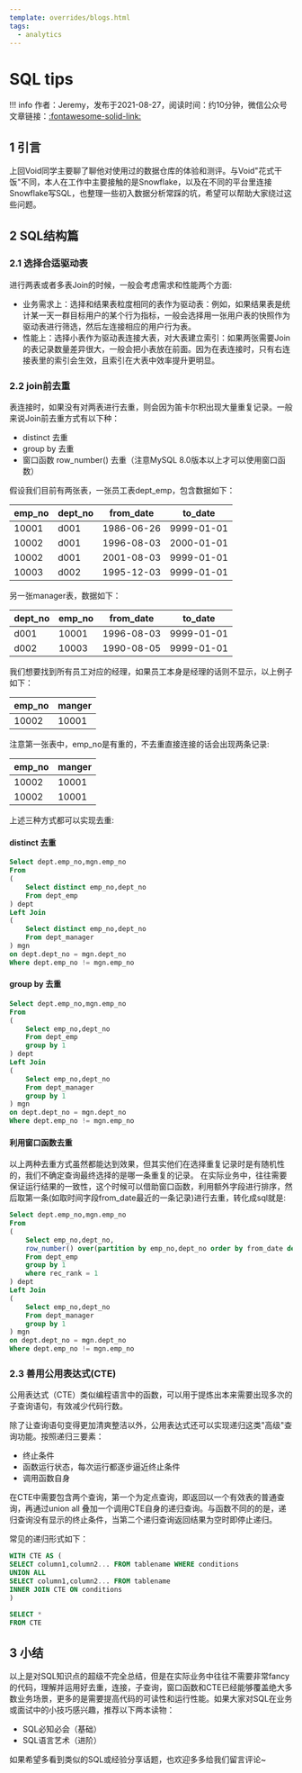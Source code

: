 ```yaml
---
template: overrides/blogs.html
tags:
  - analytics
---
```


# SQL tips

!!! info
    作者：Jeremy，发布于2021-08-27，阅读时间：约10分钟，微信公众号文章链接：[:fontawesome-solid-link:](https://mp.weixin.qq.com/s/TtXCCZqp7WBZgn_90wakaw)

## 1 引言

上回Void同学主要聊了聊他对使用过的数据仓库的体验和测评。与Void"花式干饭"不同，本人在工作中主要接触的是Snowflake，以及在不同的平台里连接Snowflake写SQL，也整理一些初入数据分析常踩的坑，希望可以帮助大家绕过这些问题。

## 2 SQL结构篇

### 2.1 选择合适驱动表

进行两表或者多表Join的时候，一般会考虑需求和性能两个方面:

* 业务需求上：选择和结果表粒度相同的表作为驱动表：例如，如果结果表是统计某一天一群目标用户的某个行为指标，一般会选择用一张用户表的快照作为驱动表进行筛选，然后左连接相应的用户行为表。
* 性能上：选择小表作为驱动表连接大表，对大表建立索引：如果两张需要Join的表记录数量差异很大，一般会把小表放在前面。因为在表连接时，只有右连接表里的索引会生效，且索引在大表中效率提升更明显。


### 2.2 join前去重

表连接时，如果没有对两表进行去重，则会因为笛卡尔积出现大量重复记录。一般来说Join前去重方式有以下种：

* distinct 去重
* group by 去重
* 窗口函数 row_number() 去重（注意MySQL 8.0版本以上才可以使用窗口函数）

假设我们目前有两张表，一张员工表dept_emp，包含数据如下：

| emp_no | dept_no | from_date | to_date |
|-------|------|------------|------------|
| 10001 | d001 | 1986-06-26 | 9999-01-01 |
| 10002 | d001 | 1996-08-03 | 2000-01-01 |
| 10002 | d001 | 2001-08-03 | 9999-01-01 |
| 10003 | d002 | 1995-12-03 | 9999-01-01 |

另一张manager表，数据如下：

| dept_no | emp_no | from_date  | to_date    |
|---------|--------|------------|------------|
| d001    | 10001  | 1996-08-03 | 9999-01-01 |
| d002    | 10003  | 1990-08-05 | 9999-01-01 |

我们想要找到所有员工对应的经理，如果员工本身是经理的话则不显示，以上例子如下：

| emp_no | manger |
|--------|--------|
| 10002  | 10001 |

注意第一张表中，emp_no是有重的，不去重直接连接的话会出现两条记录:

| emp_no | manger |
|--------|--------|
| 10002  | 10001  |
| 10002  | 10001  |

上述三种方式都可以实现去重:

#### distinct 去重

``` sql
Select dept.emp_no,mgn.emp_no
From
(
    Select distinct emp_no,dept_no
    From dept_emp
) dept
Left Join
(
    Select distinct emp_no,dept_no
    From dept_manager
) mgn
on dept.dept_no = mgn.dept_no
Where dept.emp_no != mgn.emp_no
```

#### group by 去重

```sql
Select dept.emp_no,mgn.emp_no
From
(
    Select emp_no,dept_no
    From dept_emp
    group by 1
) dept
Left Join
(
    Select emp_no,dept_no
    From dept_manager
    group by 1
) mgn
on dept.dept_no = mgn.dept_no
Where dept.emp_no != mgn.emp_no
```

#### 利用窗口函数去重

以上两种去重方式虽然都能达到效果，但其实他们在选择重复记录时是有随机性的，我们不确定查询最终选择的是哪一条重复的记录。
在实际业务中，往往需要保证运行结果的一致性，这个时候可以借助窗口函数，利用额外字段进行排序，然后取第一条(如取时间字段from_date最近的一条记录)进行去重，转化成sql就是:

``` sql
Select dept.emp_no,mgn.emp_no
From
(
    Select emp_no,dept_no,
    row_number() over(partition by emp_no,dept_no order by from_date desc) as rec_rank
    From dept_emp
    group by 1
    where rec_rank = 1
) dept
Left Join
(
    Select emp_no,dept_no
    From dept_manager
    group by 1
) mgn
on dept.dept_no = mgn.dept_no
Where dept.emp_no != mgn.emp_no
```

### 2.3 善用公用表达式(CTE)

公用表达式（CTE）类似编程语言中的函数，可以用于提炼出本来需要出现多次的子查询语句，有效减少代码行数。

除了让查询语句变得更加清爽整洁以外，公用表达式还可以实现递归这类"高级"查询功能。按照递归三要素：

- 终止条件
- 函数运行状态，每次运行都逐步逼近终止条件
- 调用函数自身

在CTE中需要包含两个查询，第一个为定点查询，即返回以一个有效表的普通查询，再通过union all 叠加一个调用CTE自身的递归查询。与函数不同的的是，递归查询没有显示的终止条件，当第二个递归查询返回结果为空时即停止递归。

常见的递归形式如下：

```sql
WITH CTE AS (
SELECT column1,column2... FROM tablename WHERE conditions
UNION ALL
SELECT column1,column2... FROM tablename
INNER JOIN CTE ON conditions
)

SELECT *
FROM CTE
```

## 3 小结

以上是对SQL知识点的超级不完全总结，但是在实际业务中往往不需要非常fancy的代码，理解并运用好去重，连接，子查询，窗口函数和CTE已经能够覆盖绝大多数业务场景，更多的是需要提高代码的可读性和运行性能。如果大家对SQL在业务或面试中的小技巧感兴趣，推荐以下两本读物：
* SQL必知必会（基础）
* SQL语言艺术（进阶）

如果希望多看到类似的SQL或经验分享话题，也欢迎多多给我们留言评论~
